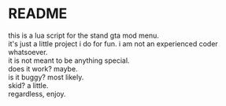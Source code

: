 # README
this is a lua script for the stand gta mod menu.  
it's just a little project i do for fun. i am not an experienced coder whatsoever.  
it is not meant to be anything special.  
does it work? maybe.  
is it buggy? most likely.  
skid? a little.  
regardless, enjoy.  
